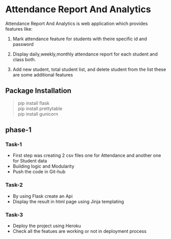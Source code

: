 # Attendance Report And Analytics

Attendance Report And Analytics is web application
which provides features like:

1. Mark attendance feature for students with theire 
specific id and password

2. Display daily,weekly,monthly attendance report for
each student and class both.

3. Add new student, total student list, and delete student
from the list these are some additional features


## Package Installation
>pip install flask\
>pip install prettytable\
>pip install gunicorn

## phase-1

### Task-1
* First step was creating 2 csv files one for Attendance
and another one for Student data
* Building logic and Modularity
* Push the code in Git-hub

### Task-2
* By using Flask create an Api
* Display the result in html page using Jinja templating

### Task-3
* Deploy the project using Heroku
* Check all the featues are working or not in 
deployment process